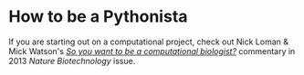 # How to be a Pythonista

If you are starting out on a computational project, check out Nick Loman & Mick Watson's [_So you want to be a computational biologist?_](https://www.nature.com/articles/nbt.2740) commentary in 2013 _Nature Biotechnology_ issue.

